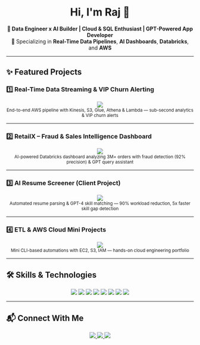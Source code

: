 <h1 align="center">Hi, I'm Raj 👋</h1>
<p align="center">
  <b>🚀 Data Engineer x AI Builder | Cloud & SQL Enthusiast | GPT-Powered App Developer</b><br>
  🎯 Specializing in <strong>Real-Time Data Pipelines</strong>, <strong>AI Dashboards</strong>, <strong>Databricks</strong>, and <strong>AWS</strong>
</p>

---

## ✨ Featured Projects  

### 1️⃣ Real-Time Data Streaming & VIP Churn Alerting  
<p align="center">
  <a href="https://github.com/Rajbandaru9090/Real-Time-Data-Streaming-VIP-Churn-Alerting-Pipeline-" target="_blank">
    <img src="https://img.shields.io/badge/⚡%20Real--Time%20VIP%20Churn%20Pipeline-AWS-brightgreen?style=for-the-badge&logo=amazonaws&logoColor=white" />
  </a>
  <br>
  <sub>End-to-end AWS pipeline with Kinesis, S3, Glue, Athena & Lambda — sub-second analytics & VIP churn alerts</sub>
</p>

---

### 2️⃣ RetailX – Fraud & Sales Intelligence Dashboard  
<p align="center">
  <a href="https://github.com/Rajbandaru9090/Databricks_Fraud_ai" target="_blank">
    <img src="https://img.shields.io/badge/🛒%20RetailX%20Fraud%20AI-Databricks-red?style=for-the-badge&logo=databricks&logoColor=white" />
  </a>
  <br>
  <sub>AI-powered Databricks dashboard analyzing 3M+ orders with fraud detection (92% precision) & GPT query assistant</sub>
</p>

---

### 3️⃣ AI Resume Screener (Client Project)  
<p align="center">
  <a href="https://github.com/Rajbandaru9090/ai-resume-screener" target="_blank">
    <img src="https://img.shields.io/badge/💼%20AI%20Resume%20Screener-GPT4-blueviolet?style=for-the-badge&logo=openai&logoColor=white" />
  </a>
  <br>
  <sub>Automated resume parsing & GPT-4 skill matching — 90% workload reduction, 5x faster skill gap detection</sub>
</p>

---

### 4️⃣ ETL & AWS Cloud Mini Projects  
<p align="center">
  <a href="https://github.com/Rajbandaru9090/aws_mini_projects" target="_blank">
    <img src="https://img.shields.io/badge/☁️%20AWS%20ETL%20Pipelines-CLI-orange?style=for-the-badge&logo=amazonaws&logoColor=white" />
  </a>
  <br>
  <sub>Mini CLI-based automations with EC2, S3, IAM — hands-on cloud engineering portfolio</sub>
</p>

---

## 🛠️ Skills & Technologies  

<p align="center">
  <img src="https://img.shields.io/badge/Python-3.10-blue?style=for-the-badge&logo=python&logoColor=white" />
  <img src="https://img.shields.io/badge/PySpark-OpenSource-yellow?style=for-the-badge&logo=apachespark&logoColor=white" />
  <img src="https://img.shields.io/badge/Databricks-Cloud-EF4E2E?style=for-the-badge&logo=databricks&logoColor=white" />
  <img src="https://img.shields.io/badge/OpenAI-GPT4-blueviolet?style=for-the-badge&logo=openai&logoColor=white" />
  <img src="https://img.shields.io/badge/PostgreSQL-DB-336791?style=for-the-badge&logo=postgresql&logoColor=white" />
  <img src="https://img.shields.io/badge/AWS-Kinesis%2C%20Glue%2C%20Lambda-232F3E?style=for-the-badge&logo=amazonaws&logoColor=white" />
  <img src="https://img.shields.io/badge/Streamlit-Dashboards-FF4B4B?style=for-the-badge&logo=streamlit&logoColor=white" />
  <img src="https://img.shields.io/badge/Tableau%20|%20PowerBI-Analytics-green?style=for-the-badge&logo=tableau&logoColor=white" />
</p>

---

## 📬 Connect With Me  

<p align="center">
  <a href="https://linkedin.com/in/raju-bandaru-216209337" target="_blank">
    <img src="https://img.shields.io/badge/LinkedIn-Connect-blue?style=for-the-badge&logo=linkedin&logoColor=white" />
  </a>
  <a href="https://rajubandaru.vercel.app/" target="_blank">
    <img src="https://img.shields.io/badge/🌐%20Portfolio-Site-black?style=for-the-badge&logo=vercel&logoColor=white" />
  </a>
  <a href="https://github.com/Rajbandaru9090" target="_blank">
    <img src="https://img.shields.io/badge/GitHub-Profile-lightgrey?style=for-the-badge&logo=github&logoColor=black" />
  </a>
</p>
